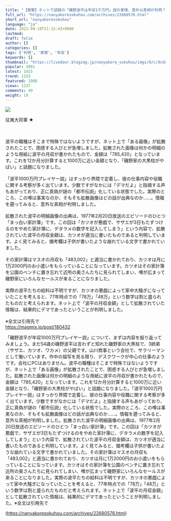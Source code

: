 ```yaml
---
title: "【衝撃】ネットで話題の「磯野波平は年収1千万円」説の実情、意外な真相が判明？ : なんやこれ速報"
full_url: "https://nanyakoresokuhou.com/archives/22660576.html"
short_url: "nanyakoresokuhou"
language: "ja"
date: 2023-09-10T11:15:43+0900
lastmod: 
draft: false
author: []
categories: []
tags: ['判明', '実情', '年収']
keywords: []
thumbnail: "https://livedoor.blogimg.jp/nanyakore_sokuhou/imgs/9/c/9cdd1502.png"
popular: 1891
latest: 1415
trend: 1153
featured: 1988
views: 1237
comments: 49
weight: 19
---
```


![](https://livedoor.blogimg.jp/nanyakore_sokuhou/imgs/9/c/9cdd1502.png)

<div><p>征夷大将軍 ★ </p><br> <br> 波平の職種はそこまで特殊ではないようですが、ネット上で「ある画像」が拡散されたことで、困惑する人びとが急増しました。拡散された画像は何かの明細のような用紙に波平の月収が書かれたもので、金額は「785,420」となっています。これを12か月分計算すると1000万に近い金額となり、「磯野家の大黒柱がやばい」と話題になりました。 <br> <br> 「波平1000万円プレイヤー説」はすっかり界隈で定着し、彼の仕事内容や役職に関する考察が多く出ています。少数ですがなかには「デマだよ」と指摘する声もあがっており、正に真偽が謎の「都市伝説」化している状態でした。実際のところ、この噂は事実なのか、そもそも拡散画像はどの話が出典なのか……。情報を遡ってみると、意外な真相が判明しました。 <br> <br> 拡散された波平の明細画像の出典は、1977年2月20日放送のエピソードのひとつ「まっ白い家計簿」です。この回は「カツオが悪戯で、サザエが3日もたずつけるのをやめた家計簿に、デタラメの数字を記入してしまう」という内容で、拡散されていた波平の月収金額は、カツオが適当に書いたものであると判明しています。よく見てみると、備考欄は子供が書いたような崩れている文字で書かれていました。 <br> <br> その家計簿はマスオの月収も「483,002」と適当に書かれており、カツオは月に1万2000円のお小遣いをもらっていることになっています。カツオはその家計簿を公園のベンチに置き忘れて近所の奥さんたちに見られてしまい、噂が広まって磯野家にいろんなセールスが来ることになりました。 <br> <br> 実際の波平たちの給料は不明ですが、カツオの悪戯によって家中大騒ぎになっていたことを考えると、77年時点での「78万」「48万」という数字は割と盛られたものだと考えられます。ネット上で「波平の月収金額」として拡散されていた情報は、結果的にデマであったということが判明しました。 <br> <br> ※全文は引用先で <br> <a href='https://magmix.jp/post/180432' target='_blank'>https://magmix.jp/post/180432</a> <p>「磯野波平が年収1000万円プレイヤー説」について、まずは内容を振り返ってみましょう。まだ54歳の磯野波平は言わずと知れた磯野家の大黒柱で、3姉弟（サザエ、カツオ、ワカメ）の父親です。山川商事という会社で、サラリーマンとして働いています。作中の描写を見る限り、デスクワークが中心の仕事のようです。会社にPCはありません。波平の職種はそこまで特殊ではないようですが、ネット上で「ある画像」が拡散されたことで、困惑する人びとが急増しました。拡散された画像は何かの明細のような用紙に波平の月収が書かれたもので、金額は「785,420」となっています。これを12か月分計算すると1000万に近い金額となり、「磯野家の大黒柱がやばい」と話題になりました。「波平1000万円プレイヤー説」はすっかり界隈で定着し、彼の仕事内容や役職に関する考察が多く出ています。少数ですがなかには「デマだよ」と指摘する声もあがっており、正に真偽が謎の「都市伝説」化している状態でした。実際のところ、この噂は事実なのか、そもそも拡散画像はどの話が出典なのか……。情報を遡ってみると、意外な真相が判明しました。拡散された波平の明細画像の出典は、1977年2月20日放送のエピソードのひとつ「まっ白い家計簿」です。この回は「カツオが悪戯で、サザエが3日もたずつけるのをやめた家計簿に、デタラメの数字を記入してしまう」という内容で、拡散されていた波平の月収金額は、カツオが適当に書いたものであると判明しています。よく見てみると、備考欄は子供が書いたような崩れている文字で書かれていました。その家計簿はマスオの月収も「483,002」と適当に書かれており、カツオは月に1万2000円のお小遣いをもらっていることになっています。カツオはその家計簿を公園のベンチに置き忘れて近所の奥さんたちに見られてしまい、噂が広まって磯野家にいろんなセールスが来ることになりました。実際の波平たちの給料は不明ですが、カツオの悪戯によって家中大騒ぎになっていたことを考えると、77年時点での「78万」「48万」という数字は割と盛られたものだと考えられます。ネット上で「波平の月収金額」として拡散されていた情報は、結果的にデマであったということが判明しました。※全文は引用先で</p></div>

(https://nanyakoresokuhou.com/archives/22660576.html)

